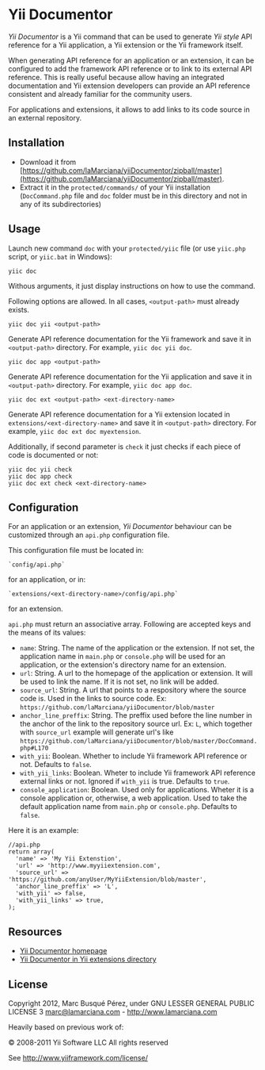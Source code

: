 # Yii Documentor

*Yii Documentor* is a Yii command that can be used to generate *Yii style* API reference for a Yii application, a Yii extension or the Yii framework itself.

When generating API reference for an application or an extension, it can be configured to add the framework API reference or to link to its external API reference. This is really useful because allow having an integrated documentation and Yii extension developers can provide an API reference consistent and already familiar for the community users.

For applications and extensions, it allows to add links to its code source in an external repository.

## Installation

* Download it from [https://github.com/laMarciana/yiiDocumentor/zipball/master](https://github.com/laMarciana/yiiDocumentor/zipball/master).
* Extract it in the `protected/commands/` of your Yii installation (`DocCommand.php` file and `doc` folder must be in this directory and not in any of its subdirectories)

## Usage

Launch new command `doc` with your `protected/yiic` file (or use `yiic.php` script, or `yiic.bat` in Windows):

    yiic doc

Withous arguments, it just display instructions on how to use the command.

Following options are allowed. In all cases, `<output-path>` must already exists.

    yiic doc yii <output-path>

Generate API reference documentation for the Yii framework and save it in `<output-path>` directory. For example, `yiic doc yii doc`.

    yiic doc app <output-path>

Generate API reference documentation for the Yii application and save it in `<output-path>` directory. For example, `yiic doc app doc`.

    yiic doc ext <output-path> <ext-directory-name>

Generate API reference documentation for a Yii extension located in `extensions/<ext-directory-name>` and save it in `<output-path>` directory. For example, `yiic doc ext doc myextension`.

Additionally, if second parameter is `check` it just checks if each piece of code is documented or not:

    yiic doc yii check
    yiic doc app check
    yiic doc ext check <ext-directory-name>

## Configuration

For an application or an extension, *Yii Documentor* behaviour can be customized through an `api.php` configuration file.

This configuration file must be located in:

    `config/api.php`

for an application, or in:

    `extensions/<ext-directory-name>/config/api.php`

for an extension.

`api.php` must return an associative array. Following are accepted keys and the means of its values:

* `name`: String. The name of the application or the extension. If not set, the application name in `main.php` or `console.php` will be used for an application, or the extension's directory name for an extension.
* `url`: String. A url to the homepage of the application or extension. It will be used to link the name. If it is not set, no link will be added.
* `source_url`: String. A url that points to a respository where the source code is. Used in the links to source code. Ex: `https://github.com/laMarciana/yiiDocumentor/blob/master`
* `anchor_line_preffix`: String. The preffix used before the line number in the anchor of the link to the repository source url. Ex: `L`, which together with `source_url` example will generate url's like  `https://github.com/laMarciana/yiiDocumentor/blob/master/DocCommand.php#L170`
* `with_yii`: Boolean. Whether to include Yii framework API reference or not. Defaults to `false`.
* `with_yii_links`: Boolean. Wheter to include Yii framework API reference external links or not. Ignored if `with_yii` is true. Defaults to `true`.
* `console_application`: Boolean. Used only for applications. Wheter it is a console application or, otherwise, a web application. Used to take the default application name from `main.php` or `console.php`. Defaults to `false`.

Here it is an example:

    //api.php
    return array(
      'name' => 'My Yii Extenstion',
      'url' => 'http://www.myyiiextension.com',
      'source_url' => 'https://github.com/anyUser/MyYiiExtension/blob/master',
      'anchor_line_preffix' => 'L',
      'with_yii' => false,
      'with_yii_links' => true,
    );

## Resources

* [Yii Documentor homepage](https://github.com/laMarciana/yiiDocumentor)
* [Yii Documentor in Yii extensions directory](http://www.yiiframework.com/extension/yiidocumentor/)

## License

Copyright 2012, Marc Busqué Pérez, under GNU LESSER GENERAL PUBLIC LICENSE 3
marc@lamarciana.com - http://www.lamarciana.com

Heavily based on previous work of:

&copy; 2008-2011 Yii Software LLC
All rights reserved

See http://www.yiiframework.com/license/
